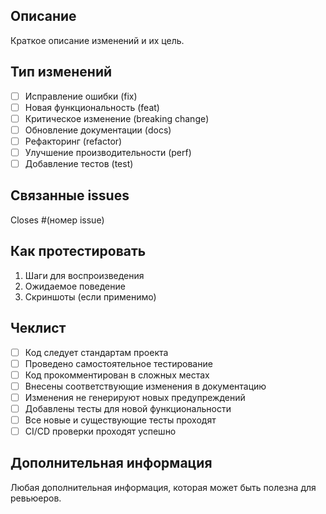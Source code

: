 ## Описание
Краткое описание изменений и их цель.

## Тип изменений
- [ ] Исправление ошибки (fix)
- [ ] Новая функциональность (feat)
- [ ] Критическое изменение (breaking change)
- [ ] Обновление документации (docs)
- [ ] Рефакторинг (refactor)
- [ ] Улучшение производительности (perf)
- [ ] Добавление тестов (test)

## Связанные issues
Closes #(номер issue)

## Как протестировать
1. Шаги для воспроизведения
2. Ожидаемое поведение
3. Скриншоты (если применимо)

## Чеклист
- [ ] Код следует стандартам проекта
- [ ] Проведено самостоятельное тестирование
- [ ] Код прокомментирован в сложных местах
- [ ] Внесены соответствующие изменения в документацию
- [ ] Изменения не генерируют новых предупреждений
- [ ] Добавлены тесты для новой функциональности
- [ ] Все новые и существующие тесты проходят
- [ ] CI/CD проверки проходят успешно

## Дополнительная информация
Любая дополнительная информация, которая может быть полезна для ревьюеров. 